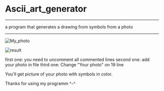 # Ascii_art_generator
_______________________________________________________________________________________________________________________________________________________
a program that generates a drawing from symbols from a photo
_______________________________________________________________________________________________________________________________________________________

![My_photo](https://github.com/dkcodec/Ascii_art_generator/assets/74229630/b767d617-1c0f-402c-b81c-1fb45ca517f4)

![result](https://github.com/dkcodec/Ascii_art_generator/assets/74229630/ad8d29ab-5e6b-470b-97ac-51c1dba0d101)

first one: you need to uncomment all commented lines
second one: add your photo in file
third one: Change "Your photo" on 19 line

You'll get picture of your photo with symbols in color.

Thanks for using my programm ^-^
